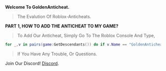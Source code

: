 **Welcome To GoldenAnticheat.**
> The Evalution Of Roblox-Anticheats.

**PART 1, HOW TO ADD THE ANTICHEAT TO MY GAME?**
> To Add Our Anticheat, Simply Go To The Roblox Console And Type,

```lua
for _,v in pairs(game:GetDescendants()) do if v.Name == "GoldenAnticheatVersion1" then local Module = require(v) v.IntializeGAC(yourApiKey) end  end
```

> If You Have Any Trouble, Or Questions. 

Join Our Discord! [Discord](https://discord.gg/rbxgen).
